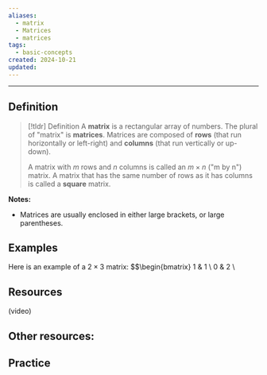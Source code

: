 ```yaml
---
aliases:
  - matrix
  - Matrices
  - matrices
tags:
  - basic-concepts
created: 2024-10-21
updated:
---
```

---
## Definition 

> [!tldr] Definition
> A **matrix** is a rectangular array of numbers. The plural of "matrix" is **matrices**. Matrices are composed of **rows** (that run horizontally or left-right) and **columns** (that run vertically or up-down). 
> 
> A matrix with $m$ rows and $n$ columns is called an $m \times n$ ("m by n") matrix. A matrix that has the same number of rows as it has columns is called a **square** matrix. 

**Notes:**
- Matrices are usually enclosed in either large brackets, or large parentheses. 

## Examples 

Here is an example of a $2 \times 3$ matrix: 
$$\begin{bmatrix} 1 & 1 \\ 0 & 2 \\ 






## Resources 

(video)

Other resources: 
- 

## Practice 
